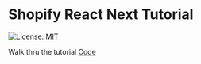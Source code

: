# Shopify React Next Tutorial

[![License: MIT](https://img.shields.io/badge/License-MIT-green.svg)](LICENSE.md)

Walk thru the tutorial [Code](https://github.com/Shopify/shopify-demo-app-node-react)